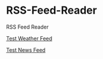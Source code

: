 # RSS-Feed-Reader
RSS Feed Reader

[Test Weather Feed](https://forecast.weather.gov/MapClick.php?lat=41.5&lon=-81.7&unit=0&lg=english&FcstType=dwml)

[Test News Feed](https://www.cbsnews.com/latest/rss/main)
